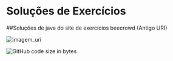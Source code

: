 # Soluções de Exercícios
##Soluções de java  do site de exercícios beecrowd (Antigo URI)


![imagem_uri](https://github.com/dianadsn/beecrowd/blob/main/URI.png)

![GitHub code size in bytes](https://img.shields.io/github/languages/code-size/Prof-Diana/beecrowd)



